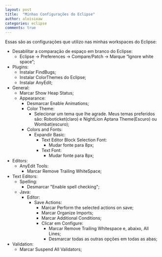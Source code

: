 ```yaml
---
layout: post
title:  "Minhas Configurações do Eclipse"
author: aloisioaw
categories: eclipse
comments: true
---
```



Essas são as configurações que utilizo nas minhas workspaces do Eclipse:  

*  Desabilitar a comparação de espaço em branco do Eclipse:  
    *  Eclipse -> Preferences -> Compare/Patch -> Marque “Ignore white space”;
*  Plugins:
    *  Instalar FindBugs;
    *  Instalar ColorThemes do Eclipse;
    *  Instalar AnyEdit;
*  General:
    *  Marcar Show Heap Status;
    *  Appearance:
        *  Desmarcar Enable Animations;
        *  Color Theme:
            *  Selecionar um tema que lhe agrade. Meus temas preferidos sâo: Roboticket(claro) e NightLion Aptana Theme(Escuro) ou Wombat(escuro);
        *  Colors and Fonts:
            *  Expandir Basic:
                *  Text Editor Block Selection Font:
                    *  Mudar fonte para 8px;
                *  Text Font:
                    *  Mudar fonte para 8px;
*  Editors:
    *  AnyEdit Tools:
        *  Marcar Remove Trailing WhiteSpace;
*  Text Editors:
    *  Spelling:
        *  Desmarcar "Enable spell checking";
    *  Java:
        *  Editor:
            *  Save Actions:
                *  Marcar Perform the selected actions on save;
                *  Marcar Organize Imports;
                *  Marcar Additional Conditions;
                *  Clicar em Configure:
                    *  Marcar Remove Trailing Whitespace e, abaixo, All Lines;
                    *  Desmarcar todas as outras opções em todas as abas;
*  Validation:
    *  Marcar Suspend All Validators;